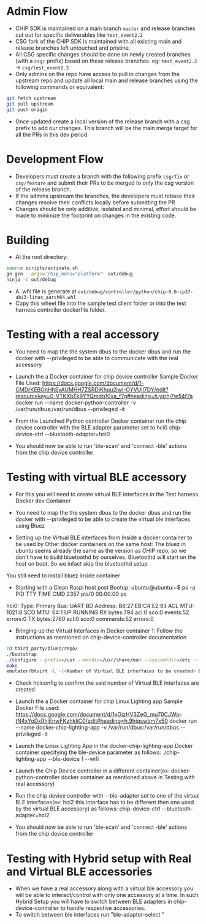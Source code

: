 # Admin Flow

* CHIP SDK is maintained on a main branch `master` and release branches cut out for specific deliverables like `test_event2.2`
* CSG fork of the CHIP SDK is maintained with all existing main and release branches left untouched and pristine. 
* All CSG specific changes should be done on newly created branches (with a `csg/` prefix) based on these release branches. eg: `test_event2.2` -> `csg/test_event2.2`
* Only admins on the repo have access to pull in changes from the upstream repo and update all local main and release branches using the following commands or equivalent:
```bash
git fetch upstream
git pull upstream 
git push origin
``` 
* Once updated create a local version of the release branch with a csg prefix to add our changes. This branch will be the main merge target for all the PRs in this dev period.

# Development Flow

* Developers must create a branch with the following prefix `csg/fix` or `csg/feature` and submit their PRs to be merged to only the csg version of the release branch.
* If the admins upstream the branches, the developers must rebase their changes resolve their conflicts locally before submitting the PR
* Changes should be only additive, isolated and minimal, effort should be made to minimize the footprint on changes in the existing code.

# Building

* At the root directory:
```bash
source scripts/activate.sh
gn gen --args='chip_mdns="platform"' out/debug
ninja -C out/debug
```
* A .whl file is generate at `out/debug/controller/python/chip-0.0-cp37-abi3-linux_aarch64.whl`
* Copy this wheel file into the sample test client folder or into the test harness controller dockerfile folder.

# Testing with a real accessory
* You need to map the the system dbus to the docker dbus and run the docker with --privileged to be able to communicate with the real accessory 
* Launch the a Docker container for chip device controller
Sample Docker File Used: https://docs.google.com/document/d/1-CMDrKEBGnHhSvAUMHH7ZSRDiKhuu2iwI-GYVUjI7DY/edit?resourcekey=0-VTKXbTk9YYQmdq10xa_f7g#heading=h.yzihj7w54f7a
docker run --name docker-python-controller -v /var/run/dbus:/var/run/dbus --privileged -it <Docker Image>

* From the Launched Python controller Docker container run the chip device controller with the BLE adapter parameter set to hci0
chip-device-ctrl --bluetooth-adapter=hci0
* You should now be able to run 'ble-scan' and 'connect -ble' actions from the chip device controller

# Testing with virtual BLE accessory
* For this you will need to create virtual BLE interfaces in the Test harness Docker dev Container
* You need to map the the system dbus to the docker dbus and run the docker with --privileged to be able to create the virtual ble interfaces using Bluez 

* Setting up the Virtual BLE interfaces from Inside a docker container to be used by Other docker containers on the same host:
The bluez in ubuntu seems already the same as the version as CHIP repo, so we don't have to build bluetoothd by ourselves.
Bluetoothd will start on the host on boot, So we infact skip the bluetoothd setup 

You still need to install bluez inside container

* Starting with a Clean Raspi host post Bootup:
ubuntu@ubuntu:~$ ps -a
    PID TTY          TIME CMD
   2357 pts/0    00:00:00 ps

hci0:	Type: Primary  Bus: UART
	BD Address: B8:27:EB:C4:E2:93  ACL MTU: 1021:8  SCO MTU: 64:1
	UP RUNNING 
	RX bytes:794 acl:0 sco:0 events:52 errors:0
	TX bytes:2760 acl:0 sco:0 commands:52 errors:0
 
* Bringing up the Virtual Interfaces in Docker container 1:
Follow the instructions as mentioned on chip-device-controller documentation
```bash
cd third_party/bluez/repo/
./bootstrap
./configure --prefix=/usr --mandir=/usr/share/man --sysconfdir=/etc --localstatedir=/var --enable-experimental --with-systemdsystemunitdir=/lib/systemd/system --with-systemduserunitdir=/usr/lib/systemd --enable-deprecated --enable-testing --enable-tools
make
emulator/btvirt -L -l<Number of Virtual BLE interfaces to be created> &
```
* Check hciconfig to confirm the said number of Virtual BLE interfaces are created

* Launch the a Docker container for chip Linux Lighting app
Sample Docker File used: https://docs.google.com/document/d/1xOizHV3ZeG_mu70CJWp-tN4xYoDxRhjEnwFKzhkIiC0/edit#heading=h.9hjqswbm7x50
docker run --name docker-chip-lighting-app -v /var/run/dbus:/var/run/dbus --privileged -it <Docker Image>

* Launch the Linux Lighting App in the docker-chip-lighting-app Docker container specifying the ble-device parameter as follows:
./chip-lighting-app --ble-device 1 --wifi

* Launch the Chip Device controller in a different container(ex: docker-python-controller docker container as mentioned above in Testing with real accessory)
* Run the chip device controller with --ble-adapter set to one of the virtual BLE interfaces(ex: hci2 this interface has to be different then one used by the virtual BLE accessory) as follows:
chip-device-ctrl --bluetooth-adapter=hci2
* You should now be able to run 'ble-scan' and 'connect -ble' actions from the chip device controller

# Testing with Hybrid setup with Real and Virtual BLE accessories
* When we have a real accessory along with a virtual ble accessory you will be able to interact/control with only one accessory at a time. In such Hybrid Setup you will have to switch between BLE adapters in chip-device-controller to handle respective accessories.
* To switch between ble interfaces run "ble-adapter-select <adapter number example: hci1 to scan and connect to virtual accessory and hci0 to scan and connect to real accessory>"
